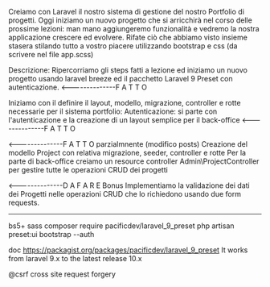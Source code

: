 Creiamo con Laravel il nostro sistema di gestione del nostro Portfolio di progetti.
Oggi iniziamo un nuovo progetto che si arricchirà nel corso delle prossime lezioni: man mano aggiungeremo funzionalità e vedremo la nostra applicazione crescere ed evolvere.
Rifate ciò che abbiamo visto insieme stasera stilando tutto a vostro piacere utilizzando bootstrap e css (da scrivere nel file app.scss)

Descrizione:
Ripercorriamo gli steps fatti a lezione ed iniziamo un nuovo progetto usando laravel breeze ed il pacchetto Laravel 9 Preset con autenticazione.  <--------------F A T T O

Iniziamo con il definire il layout, modello, migrazione, controller e rotte necessarie per il sistema portfolio:
Autenticazione: si parte con l'autenticazione e la creazione di un layout semplice per il back-office <--------------F A T T O

<--------------F A T T O parzialmnente (modifico posts)
Creazione del modello Project con relativa migrazione, seeder, controller e rotte
Per la parte di back-office creiamo un resource controller Admin\ProjectController per gestire tutte le operazioni CRUD dei progetti

<--------------D A    F A R E
Bonus
Implementiamo la validazione dei dati dei Progetti nelle operazioni CRUD che lo richiedono usando due form requests.



________________________________________________________________
bs5+ sass
composer require pacificdev/laravel_9_preset
php artisan preset:ui bootstrap --auth

doc
https://packagist.org/packages/pacificdev/laravel_9_preset
It works from laravel 9.x to the latest release 10.x


@csrf cross site request forgery